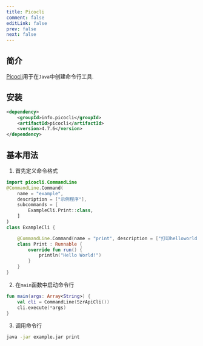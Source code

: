 ```yaml
---
title: Picocli
comment: false
editLink: false
prev: false
next: false
---
```


## 简介

[Picocli](https://picocli.info/)用于在`Java`中创建命令行工具.

## 安装

```xml
<dependency>
    <groupId>info.picocli</groupId>
    <artifactId>picocli</artifactId>
    <version>4.7.6</version>
</dependency>
```

## 基本用法

1. 首先定义命令格式

```kotlin
import picocli.CommandLine
@CommandLine.Command(
    name = "example",
    description = ["示例程序"],
    subcommands = [
        ExampleCli.Print::class,
    ]
)
class ExampleCli {

    @CommandLine.Command(name = "print", description = ["打印helloworld"])
    class Print : Runnable {
        override fun run() {
            println("Hello World!")
        }
    }
}

```

2. 在`main`函数中启动命令行

```kotlin
fun main(args: Array<String>) {
    val cli = CommandLine(SzrApiCli())
    cli.execute(*args)
}
```

3. 调用命令行

```bash
java -jar example.jar print
```
